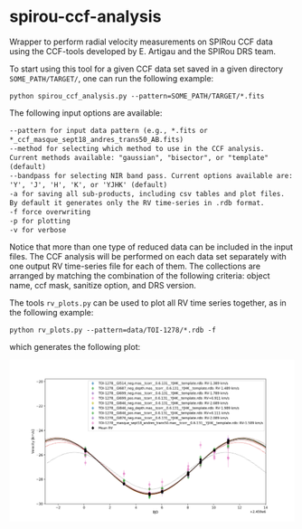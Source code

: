 # spirou-ccf-analysis

Wrapper to perform radial velocity measurements on SPIRou CCF data using the CCF-tools developed by E. Artigau and the SPIRou DRS team. 

To start using this tool for a given CCF data set saved in a given directory `SOME_PATH/TARGET/`, one can run the following example:

```
python spirou_ccf_analysis.py --pattern=SOME_PATH/TARGET/*.fits
```
The following input options are available:

```
--pattern for input data pattern (e.g., *.fits or *_ccf_masque_sept18_andres_trans50_AB.fits)
--method for selecting which method to use in the CCF analysis. Current methods available: "gaussian", "bisector", or "template" (default)
--bandpass for selecting NIR band pass. Current options available are: 'Y', 'J', 'H', 'K', or 'YJHK' (default)
-a for saving all sub-products, including csv tables and plot files. By default it generates only the RV time-series in .rdb format.
-f force overwriting
-p for plotting
-v for verbose
```
Notice that more than one type of reduced data can be included in the input files. The CCF analysis will be performed on each data set separately with one output RV time-series file for each of them. The collections are arranged by matching the combination of the following criteria: object name, ccf mask, sanitize option, and DRS version.

The tools `rv_plots.py` can be used to plot all RV time series together, as in the following example:

```
python rv_plots.py --pattern=data/TOI-1278/*.rdb -f
```

which generates the following plot:

![Alt text](Figures/TOI-1278.png?raw=true "Title")
